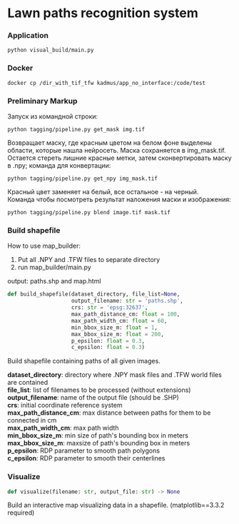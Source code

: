 # Lawn paths recognition system


### Application

~~~
python visual_build/main.py
~~~


### Docker

~~~
docker cp /dir_with_tif_tfw kadmus/app_no_interface:/code/test
~~~


### Preliminary Markup

Запуск из командной строки:  
~~~
python tagging/pipeline.py get_mask img.tif
~~~
Возвращает маску, где красным цветом на белом фоне выделены области, которые нашла нейросеть. Маска сохраняется в img_mask.tif.  
Остается стереть лишние красные метки, затем сконвертировать маску в .npy; команда для конвертации:
~~~
python tagging/pipeline.py get_npy img_mask.tif
~~~
Красный цвет заменяет на белый, все остальное - на черный.  
Команда чтобы посмотреть результат наложения маски и изображения:
~~~
python tagging/pipeline.py blend image.tif mask.tif  
~~~


### Build shapefile

How to use map_builder:  
1. Put all .NPY and .TFW files to separate directory
2. run map_builder/main.py  

output: paths.shp and map.html

~~~python
def build_shapefile(dataset_directory, file_list=None,
                    output_filename: str = 'paths.shp',
                    crs: str = 'epsg:32637',
                    max_path_distance_cm: float = 100,
                    max_path_width_cm: float = 60,
                    min_bbox_size_m: float = 1,
                    max_bbox_size_m: float = 200,
                    p_epsilon: float = 0.3,
                    c_epsilon: float = 0.3)
~~~
Build shapefile containing paths of all given images.

__dataset_directory__: directory where .NPY mask files and .TFW world files are contained  
__file_list__: list of filenames to be processed (without extensions)  
__output_filename__: name of the output file (should be .SHP)  
__crs__: initial coordinate reference system  
__max_path_distance_cm__: max distance between paths for them to be connected in cm  
__max_path_width_cm__: max path width  
__min_bbox_size_m__: min size of path's bounding box in meters  
__max_bbox_size_m__: maxsize of path's bounding box in meters  
__p_epsilon__: RDP parameter to smooth path polygons  
__c_epsilon__: RDP parameter to smooth their centerlines  


### Visualize

~~~python
def visualize(filename: str, output_file: str) -> None
~~~
Build an interactive map visualizing data in a shapefile. (matplotlib==3.3.2 required)
